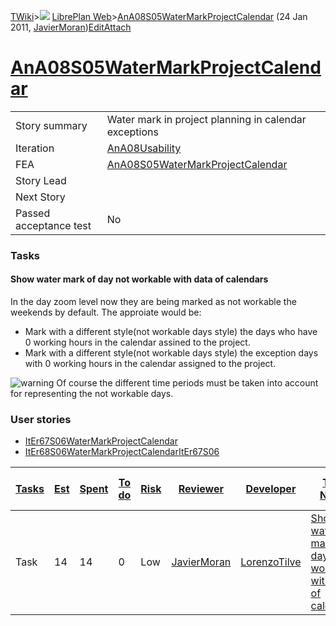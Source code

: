 [TWiki](Main_WebHome)&gt;![](/twiki/pub/TWiki/TWikiDocGraphics/web-bg-small.gif) [LibrePlan Web](LibrePlan_WebHome)&gt;[AnA08S05WaterMarkProjectCalendar](LibrePlan_AnA08S05WaterMarkProjectCalendar "Topic revision: 5 (24 Jan 2011 - 19:07:15)") (24 Jan 2011, [JavierMoran](Main_JavierMoran))[Edit](LibrePlan_AnA08S05WaterMarkProjectCalendar?t=1520344047 "Edit this topic text")[Attach](/twiki/bin/attach/LibrePlan/AnA08S05WaterMarkProjectCalendar "Attach an image or document to this topic")  

 [AnA08S05WaterMarkProjectCalendar](LibrePlan_AnA08S05WaterMarkProjectCalendar)
===============================================================================

|                        |                                                                                |
|------------------------|--------------------------------------------------------------------------------|
| Story summary          | Water mark in project planning in calendar exceptions                          |
| Iteration              | [AnA08Usability](LibrePlan_AnA08Usability)                                     |
| FEA                    | [AnA08S05WaterMarkProjectCalendar](LibrePlan_AnA08S05WaterMarkProjectCalendar) |
| Story Lead             |                                                                                |
| Next Story             |                                                                                |
| Passed acceptance test | No                                                                             |

###  Tasks

####  Show water mark of day not workable with data of calendars

In the day zoom level now they are being marked as not workable the weekends by default. The approiate would be:

-   Mark with a different style(not workable days style) the days who have 0 working hours in the calendar assined to the project.
-   Mark with a different style(not workable days style) the exception days with 0 working hours in the calendar assigned to the project.

![warning](/twiki/pub/TWiki/TWikiDocGraphics/warning.gif) Of course the different time periods must be taken into account for representing the not workable days.

###  User stories

-   [ItEr67S06WaterMarkProjectCalendar](LibrePlan_ItEr67S06WaterMarkProjectCalendar)
-   [ItEr68S06WaterMarkProjectCalendarItEr67S06](LibrePlan_ItEr68S06WaterMarkProjectCalendarItEr67S06)

| [Tasks](LibrePlan_AnA08S05WaterMarkProjectCalendar?sortcol=0;table=2;up=0#sorted_table "Sort by this column") | [Est](LibrePlan_AnA08S05WaterMarkProjectCalendar?sortcol=1;table=2;up=0#sorted_table "Sort by this column") | [Spent](LibrePlan_AnA08S05WaterMarkProjectCalendar?sortcol=2;table=2;up=0#sorted_table "Sort by this column") | [To do](LibrePlan_AnA08S05WaterMarkProjectCalendar?sortcol=3;table=2;up=0#sorted_table "Sort by this column") | [Risk](LibrePlan_AnA08S05WaterMarkProjectCalendar?sortcol=4;table=2;up=0#sorted_table "Sort by this column") | [Reviewer](LibrePlan_AnA08S05WaterMarkProjectCalendar?sortcol=5;table=2;up=0#sorted_table "Sort by this column") | [Developer](LibrePlan_AnA08S05WaterMarkProjectCalendar?sortcol=6;table=2;up=0#sorted_table "Sort by this column") | [Task Name](LibrePlan_AnA08S05WaterMarkProjectCalendar?sortcol=7;table=2;up=0#sorted_table "Sort by this column") | [Start Date](LibrePlan_AnA08S05WaterMarkProjectCalendar?sortcol=8;table=2;up=0#sorted_table "Sort by this column") | [Est End Date](LibrePlan_AnA08S05WaterMarkProjectCalendar?sortcol=9;table=2;up=0#sorted_table "Sort by this column") | [End Date](LibrePlan_AnA08S05WaterMarkProjectCalendar?sortcol=10;table=2;up=0#sorted_table "Sort by this column") |
|---------------------------------------------------------------------------------------------------------------|-------------------------------------------------------------------------------------------------------------|---------------------------------------------------------------------------------------------------------------|---------------------------------------------------------------------------------------------------------------|--------------------------------------------------------------------------------------------------------------|------------------------------------------------------------------------------------------------------------------|-------------------------------------------------------------------------------------------------------------------|-------------------------------------------------------------------------------------------------------------------|--------------------------------------------------------------------------------------------------------------------|----------------------------------------------------------------------------------------------------------------------|-------------------------------------------------------------------------------------------------------------------|
| Task                                                                                                          | 14                                                                                                          | 14                                                                                                            | 0                                                                                                             | Low                                                                                                          | [JavierMoran](Main_JavierMoran)                                                                                  | [LorenzoTilve](Main_LorenzoTilve)                                                                                 | [Show water mark of day not workable with data of calendars](LibrePlan_AnA08S05WaterMarkProjectCalendar#TasK1)    |                                                                                                                    |                                                                                                                      |                                                                                                                   |
